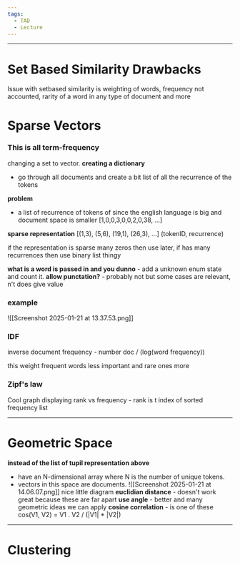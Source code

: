 ```yaml
---
tags:
  - TAD
  - Lecture
---
```

---
# Set Based Similarity Drawbacks
Issue with setbased similarity is weighting of words, frequency not accounted, rarity of a word in any type of document and more

# Sparse Vectors

### This is all term-frequency
changing a set to vector.
**creating a dictionary**
- go through all documents and create a bit list of all the recurrence of the tokens

**problem**
- a list of recurrence of tokens of  since the english language is big and document space is smaller
[1,0,0,3,0,0,2,0,38, ...]

**sparse representation**
[(1,3), (5,6), (19,1), (26,3), ...]
(tokenID, recurrence)

if the representation is sparse many zeros then use later, if has many recurrences then use binary list thingy

**what is a word is passed in and you dunno** - add a unknown enum state and count it.
**allow punctation?** - probably not but some cases are relevant, n't does give value

### example
![[Screenshot 2025-01-21 at 13.37.53.png]]
### IDF
inverse document frequency - number doc / (log(word frequency))

this weight frequent words less important and rare ones more

### Zipf's law
Cool graph displaying rank vs frequency - rank is t index of sorted frequency list 

---
# Geometric Space
**instead of the list of tupil representation above**
- have an N-dimensional array where N is the number of unique tokens.
- vectors in this space are documents.
 ![[Screenshot 2025-01-21 at 14.06.07.png]]
nice little diagram
**euclidian distance** - doesn't work great because these are far apart
**use angle** - better and many geometric ideas we can apply
**cosine correlation** - is one of these cos(V1, V2) = V1 . V2 / (|V1| * |V2|)

---
# Clustering
